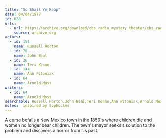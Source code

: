 ```yaml
---
title: "So Shall Ye Reap"
date: 04/04/1977
id: 628
urls: 
  - url: https://archive.org/download/cbs_radio_mystery_theater/cbs_radio_mystery_theater-0601-0650.zip/cbs_radio_mystery_theater-0601-0650%2Fcbsrmt_0628_so_shall_ye_reap.mp3
    source: archive-org
actors:  
  - id: 151
    name: Russell Horton  
  - id: 70
    name: John Beal  
  - id: 26
    name: Teri Keane  
  - id: 144
    name: Ann Pitoniak  
  - id: 64
    name: Arnold Moss
writers:  
  - id: 64
    name: Arnold Moss
searchable: Russell Horton,John Beal,Teri Keane,Ann Pitoniak,Arnold Moss Arnold Moss
notes:  inspired by Sophocles
---
```

A curse befalls a New Mexico town in the 1850's where children die and women no longer bear children. The town's mayor seeks a solution to the problem and discovers a horror from his past.